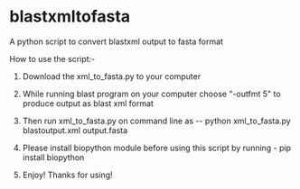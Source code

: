 # blastxmltofasta
A python script to convert blastxml output to fasta format

How to use the script:-

1. Download the xml_to_fasta.py to your computer

2. While running blast program on your computer choose "-outfmt 5" to produce output as blast xml format

3. Then run xml_to_fasta.py on command line as -- python xml_to_fasta.py blastoutput.xml output.fasta 

4. Please install biopython module before using this script by running - pip install biopython

5. Enjoy! Thanks for using!

